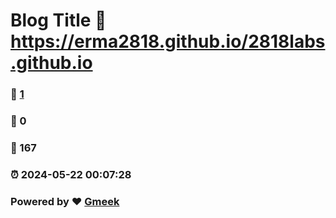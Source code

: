 # Blog Title :link: https://erma2818.github.io/2818labs.github.io 
### :page_facing_up: [1](https://erma2818.github.io/2818labs.github.io/tag.html) 
### :speech_balloon: 0 
### :hibiscus: 167 
### :alarm_clock: 2024-05-22 00:07:28 
### Powered by :heart: [Gmeek](https://github.com/Meekdai/Gmeek)
